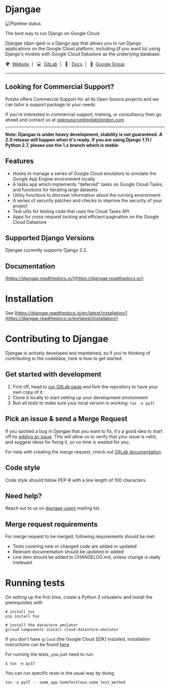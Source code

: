 # Djangae

![Pipeline status](https://gitlab.com/potato-oss/djangae/djangae/badges/master/pipeline.svg)

The best way to run Django on Google Cloud.

Djangae (djan-gee) is a Django app that allows you to run Django applications on the Google Cloud platform, including (if you
want to) using Django's models with Google Cloud Datastore as the underlying database.

:earth_africa:&nbsp;&nbsp;[Website](https://djangae.org)&nbsp;&nbsp;|&nbsp;&nbsp;
:computer:&nbsp;&nbsp;[GitLab](https://gitlab.com/potato-oss/djangae/djangae)&nbsp;&nbsp;|&nbsp;&nbsp;
:closed_book:&nbsp;&nbsp; [Docs](https://djangae.readthedocs.io/)&nbsp;&nbsp;|&nbsp;&nbsp;
:busts_in_silhouette:&nbsp;&nbsp;[Google Group](https://groups.google.com/forum/#!forum/djangae-users)

---

## Looking for Commercial Support?

Potato offers Commercial Support for all its Open Source projects and we can tailor a support package to your needs.

If you're interested in commercial support, training, or consultancy then go ahead and contact us at [opensource@potatolondon.com](mailto:opensource@potatolondon.com)

---


**Note: Djangae is under heavy development, stability is not guaranteed. A 2.0 release will happen when it's ready. If you are using Django 1.11 / Python 2.7, please use the 1.x branch which is stable**

## Features

* Hooks to manage a series of Google Cloud emulators to simulate the Google App Engine environment locally
* A tasks app which implements "deferred" tasks on Google Cloud Tasks, and functions for iterating large datasets
* Utility functions to discover information about the running environment
* A series of security patches and checks to improve the security of your project
* Test utils for testing code that uses the Cloud Tasks API
* Apps for cross-request locking and efficient pagination on the Google Cloud Datastore

## Supported Django Versions

Djangae currently supports Django 2.2.

## Documentation

[https://djangae.readthedocs.io/](https://djangae.readthedocs.io/)

# Installation

See [https://djangae.readthedocs.io/en/latest/installation/](https://djangae.readthedocs.io/en/latest/installation/)


# Contributing to Djangae

Djangae is actively developed and maintained, so if you're thinking of contributing to the codebase, here is how to get started.

## Get started with development

1. First off, head to [our GitLab page](https://gitlab.com/potato-oss/djangae/djangae) and fork the repository to have your own copy of it.
2. Clone it locally to start setting up your development environment
3. Run all tests to make sure your local version is working: `tox -e py37`

## Pick an issue & send a Merge Request

If you spotted a bug in Djangae that you want to fix, it's a good idea to start
off by [adding an issue](https://gitlab.com/potato-oss/djangae/djangae/-/issues/new?issue%5Bassignee_id%5D=&issue%5Bmilestone_id%5D=).
This will allow us to verify that your issue is valid, and suggest ideas for fixing it, so
no time is wasted for you.

For help with creating the merge request, check out [GitLab documentation](https://docs.gitlab.com/ee/user/project/merge_requests/).

## Code style

Code style should follow PEP-8 with a line length of 100 characters.

## Need help?

Reach out to us on [djangae-users](https://groups.google.com/forum/#!forum/djangae-users) mailing list.

## Merge request requirements

For merge request to be merged, following requirements should be met:

- Tests covering new or changed code are added or updated
- Relevant documentation should be updated or added
- Line item should be added to CHANGELOG.md, unless change is really irrelevant

# Running tests

On setting up the first time, create a Python 3 virtualenv and install the prerequisites with

```
# install tox
pip install tox

# install the datastore emulator
gcloud components install cloud-datastore-emulator
```

If you don't have `gcloud` (the Google Cloud SDK) installed, installation instructions can be found [here](https://cloud.google.com/sdk/install)

For running the tests, you just need to run:

    $ tox -e py37


You can run specific tests in the usual way by doing:

    tox -e py37 -- some_app.SomeTestCase.some_test_method
